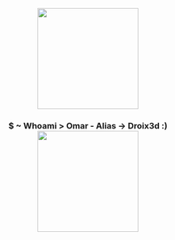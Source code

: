 <p align="center" whidth="300">
  <img align="center" width="200" src="https://user-images.githubusercontent.com/109915316/208697223-cda5ffc4-8d50-42a8-923e-72f490425e01.jpg"/>
  <h3 align="center"> $ ~ Whoami > Omar - Alias -> Droix3d :)  </3>
  <img align="center" width="200" src="https://user-images.githubusercontent.com/109915316/208700861-4e255c90-e494-4d5a-97f5-1b4d07f4c231.png
"/>
 </p>
  
